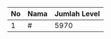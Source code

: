 | No | Nama            | Jumlah Level |
|----|-----------------|--------------|
| 1  | #    |    5970        |
